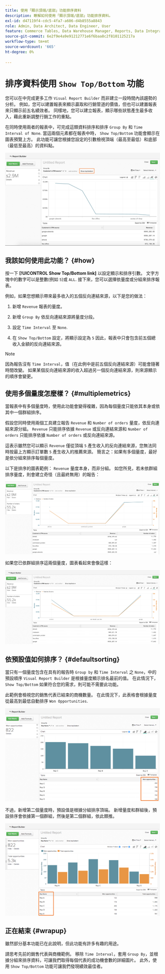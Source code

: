 ```yaml
---
title: 使用「顯示頂端/底部」功能排序資料
description: 瞭解如何使用「顯示頂端/底部」功能排序資料。
exl-id: d47119f4-cdc5-4fa7-a606-d4b8555a8843
role: Admin, Data Architect, Data Engineer, User
feature: Commerce Tables, Data Warehouse Manager, Reports, Data Integration
source-git-commit: 6e2f9e4a9e91212771e6f6baa8c2f8101125217a
workflow-type: tm+mt
source-wordcount: '665'
ht-degree: 0%

---
```


# 排序資料使用 `Show Top/Bottom` 功能

您可以在中完成更多工作 `Visual Report Builder` 而非建立一段時間內該趨勢的分析。 例如，您可以建置報表來顯示贏取和行銷管道的價值，但也可以建置報表來只顯示前五名績效者。 同樣地，您可以建立報表，顯示哪些狀態產生最多收入，藉此重新調整行銷工作的重點。

在同時使用兩者的報表中，可完成這類資料排序和排序 `Group By` 和 `Time Interval of None`. 當這兩個元素都在報表中時， `Show Top/Bottom` 功能會顯示在圖表預覽上方。 此功能可讓您根據您設定的引數檢視頂端（最高至最低）和底部（最低至最高）的資料點。

![在視覺Report Builder中顯示頂端/底部功能。](../../assets/Show_Top_Bottom.png)

## 我該如何使用此功能？ {#how}

按一下 **[!UICONTROL Show Top/Bottom link]** 以設定顯示和排序引數。 文字方塊中的數字可以是整數(例如 `5`)或 `ALL`. 接下來，您可以選擇依量度或分組來排序報表。

例如，如果您想顯示帶來最多收入的五個反向連結來源，以下是您的做法：

1. 新增 `Revenue` 報表的量度。

1. 新增 `Group By` 依反向連結來源將量度分段。

1. 設定 `Time Interval` 至 `None`.

1. 在 `Show Top/Bottom` 設定，將顯示設定為 `5` 因此，報表中只會包含前五個總收入金額的反向連結來源。

>[!NOTE]
>
>因為報告沒有 `Time Interval`，值（在此例中是前五個反向連結來源）可能會隨著時間改變。 如果某個反向連結來源的收入超過另一個反向連結來源，則來源顯示的順序會變更。

## 使用多個量度怎麼樣？ {#multiplemetrics}

當報表中有多個量度時，使用此功能會變得複雜，因為每個量度只能依其本身或依其中一個群組排序。

假設您同時使用兩個工具建立報告 `Revenue` 和 `Number of orders` 量度，依反向連結來源分組。 `Revenue` 只能排序依據 `Revenue` 或反向連結來源和 `Number of orders` 只能排序依據 `Number of orders` 或反向連結來源。

這表示雖然您可以顯示 `Revenue` 僅從頂端 `5` 產生收入的反向連結來源，您無法同時按最上方顯示訂單數 `5` 產生收入的推薦來源。 簡言之：如果有多個量度，最好是依分組來排序每個量度。

以下是排序的圖表範例： `Revenue` 量度本身，而非分組。 如您所見，若未依群組排序量度，則會建立奇怪（且最終無用）的報告：

![奇怪且無用的報告結果。](../../assets/strange-report-results.png)

如果您已依群組排序這兩個量度，圖表看起來會像這樣：

![依群組排序兩個量度。](../../assets/sort-metrics-by-grouping.png)

## 依預設值如何排序？ {#defaultsorting}

當只有一個量度包含在具有的報告時 `Group by` 和 `Time Interval` 之 `None`，中的預設順序 `Visual Report Builder` 是根據量度顯示排名最前的值。 在此情況下， `Show Top/Bottom` 如果符合您的需求，則可能不需要此功能。

此範例會檢視您的銷售代表已結束的商機數量。 在此情況下，此表格會根據量度從最高到最低自動排序 `Won Opportunities`.

![依量度排序。](../../assets/Ordered_by_metric.png)

不過，新增第二個量度時，預設值是根據分組排序頂端。 新增量度和群組後，預設排序會依據第一個群組，然後是第二個群組，依此類推。

![依群組排序。](../../assets/Ordered_by_grouping.png)

## 正在結束 {#wrapup}

雖然部分基本功能已在此說明，但此功能有許多有趣的用途。

請思考先前的銷售代表與商機範例。 移除 `Time Interval`，套用 `Group By`，並根據分組來排序資料，可讓我們取得每個代表的成功機會數的詳細圖片。 此外，使用 `Show Top/Bottom` 功能可讓我們發現績效最佳者。
